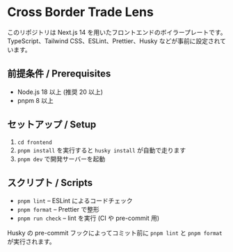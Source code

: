 # Cross Border Trade Lens

このリポジトリは Next.js 14 を用いたフロントエンドのボイラープレートです。
TypeScript、Tailwind CSS、ESLint、Prettier、Husky などが事前に設定されています。

## 前提条件 / Prerequisites
- Node.js 18 以上 (推奨 20 以上)
- pnpm 8 以上

## セットアップ / Setup
1. `cd frontend`
2. `pnpm install` を実行すると `husky install` が自動で走ります
3. `pnpm dev` で開発サーバーを起動

## スクリプト / Scripts
- `pnpm lint` – ESLint によるコードチェック
- `pnpm format` – Prettier で整形
- `pnpm run check` – lint を実行 (CI や pre-commit 用)

Husky の pre-commit フックによってコミット前に `pnpm lint` と `pnpm format` が実行されます。
